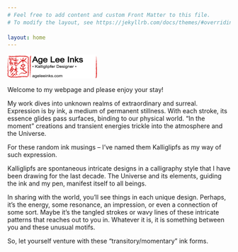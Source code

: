 ```yaml
---
# Feel free to add content and custom Front Matter to this file.
# To modify the layout, see https://jekyllrb.com/docs/themes/#overriding-theme-defaults

layout: home
---
```

<img src="https://github.com/ageleeinks/ageleeinks.github.io/raw/master/images/Title%20Text%20Image%20-%20AgeLeeInks%20Signature%20Block%20Website%2001.PNG" width="40%">


Welcome to my webpage and please enjoy your stay!





My work dives into unknown realms of extraordinary and surreal. Expression is by ink, a medium of permanent stillness. With each stroke, its essence glides pass surfaces, binding to our physical world. “In the moment” creations and transient energies trickle into the atmosphere and the Universe.

For these random ink musings – I’ve named them Kalliglipfs as my way of such expression.

Kalliglipfs are spontaneous intricate designs in a calligraphy style that I have been drawing for the last decade. The Universe and its elements, guiding the ink and my pen, manifest itself to all beings.

In sharing with the world, you’ll see things in each unique design. Perhaps, it’s the energy, some resonance, an impression, or even a connection of some sort. Maybe it’s the tangled strokes or wavy lines of these intricate patterns that reaches out to you in. Whatever it is, it is something between you and these unusual motifs.

So, let yourself venture with these “transitory/momentary” ink forms.





